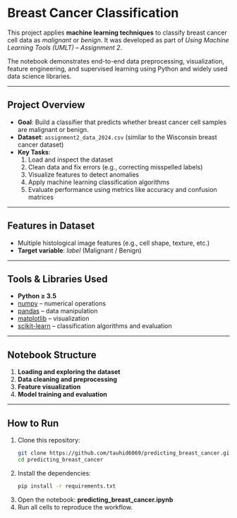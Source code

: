 # Breast Cancer Classification

This project applies **machine learning techniques** to classify breast cancer cell data as *malignant* or *benign*. It was developed as part of *Using Machine Learning Tools (UMLT) – Assignment 2*.  

The notebook demonstrates end-to-end data preprocessing, visualization, feature engineering, and supervised learning using Python and widely used data science libraries.

---

## Project Overview
- **Goal**: Build a classifier that predicts whether breast cancer cell samples are malignant or benign.  
- **Dataset**: `assignment2_data_2024.csv` (similar to the Wisconsin breast cancer dataset)  
- **Key Tasks**:
  1. Load and inspect the dataset  
  2. Clean data and fix errors (e.g., correcting misspelled labels)  
  3. Visualize features to detect anomalies  
  4. Apply machine learning classification algorithms  
  5. Evaluate performance using metrics like accuracy and confusion matrices  

---

## Features in Dataset
- Multiple histological image features (e.g., cell shape, texture, etc.)  
- **Target variable**: *label* (Malignant / Benign)

---

## Tools & Libraries Used
- **Python ≥ 3.5**
- [numpy](https://numpy.org/) – numerical operations  
- [pandas](https://pandas.pydata.org/) – data manipulation  
- [matplotlib](https://matplotlib.org/) – visualization  
- [scikit-learn](https://scikit-learn.org/) – classification algorithms and evaluation  

---

## Notebook Structure
1. **Loading and exploring the dataset**  
2. **Data cleaning and preprocessing**  
3. **Feature visualization**  
4. **Model training and evaluation**  

---

## How to Run
1. Clone this repository:
   ```bash
   git clone https://github.com/tauhid6069/predicting_breast_cancer.git
   cd predicting_breast_cancer
   ```
2. Install the dependencies:
   ```bash
   pip install -r requirements.txt
   ```
3. Open the notebook: **predicting_breast_cancer.ipynb**
4. Run all cells to reproduce the workflow.
